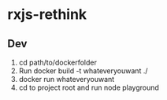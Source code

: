 # rxjs-rethink

## Dev

1. cd path/to/dockerfolder
2. Run docker build -t whateveryouwant ./
3. docker run whateveryouwant
4. cd to project root and run node playground